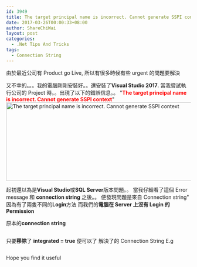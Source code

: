 ```yaml
---
id: 3949
title: The target principal name is incorrect. Cannot generate SSPI context
date: 2017-03-26T00:00:33+08:00
author: ShareChiWai
layout: post
categories:
  - .Net Tips And Tricks
tags:
  - Connection String
---
```


由於最近公司有 Product go Live, 所以有很多時候有些 urgent 的問題要解決

又不幸的。。。我的電腦剛剛安裝好。。還安裝了**Visual Studio 2017**.
當我嘗試執行公司的 Project 時。。出現了以下的錯誤信息。。
"<span style="color: #ff0000;"><strong>The target principal name is incorrect. Cannot generate SSPI context</strong></span>"
<img class="alignnone size-full wp-image-3954" src="https://i0.wp.com/blog.sharechiwai.com/wp-content/uploads/2017/03/connectionstring.png?resize=625%2C213" alt="The target principal name is incorrect. Cannot generate SSPI context" width="625" height="213" sizes="(max-width: 625px) 100vw, 625px" data-recalc-dims="1" />

起初還以為是**Visual Studio**或**SQL Server**版本問題。。
當我仔細看了這個 Error message 和 **connection string** 之後。。
便發現問題是來自 Connection string" 因為有了兩隻不同的**Login**方法
而我們的**電腦在 Server 上沒有 Login 的 Permission**

原本的**connection string**

```<add name="ShareChiWaiContext" providerName="System.Data.SqlClient" connectionString="Data Source=sharechiwai.com;Initial Catalog=Blog;User ID=testUser;Password=TestPassword;Integrated Security=True;MultipleActiveResultSets=True" />

```

只要**移除**了 **integrated = true** 便可以了
解決了的 Connection String
E.g

```<add name="ShareChiWaiContext" providerName="System.Data.SqlClient" connectionString="Data Source=sharechiwai.com;Initial Catalog=Blog;User ID=testUser;Password=TestPassword;MultipleActiveResultSets=True" />

```

Hope you find it useful
